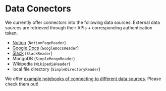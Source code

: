 # Data Conectors

We currently offer connectors into the following data sources. External data sources are retrieved through their APIs + corresponding authentication token.

- [Notion](https://developers.notion.com/) (`NotionPageReader`)
- [Google Docs](https://developers.google.com/docs/api) (`GoogleDocsReader`)
- [Slack](https://api.slack.com/) (`SlackReader`)
- MongoDB (`SimpleMongoReader`)
- Wikipedia (`WikipediaReader`)
- local file directory (`SimpleDirectoryReader`)

We offer [example notebooks of connecting to different data sources](https://github.com/jerryjliu/gpt_index/tree/main/examples/data_connectors). Please check them out!